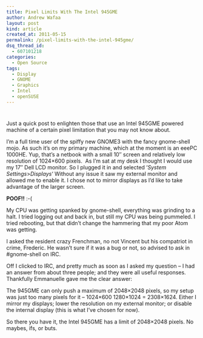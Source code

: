 ```yaml
---
title: Pixel Limits With The Intel 945GME
author: Andrew Wafaa
layout: post
kind: article
created_at: 2011-05-15
permalink: /pixel-limits-with-the-intel-945gme/
dsq_thread_id:
  - 607101218
categories:
  - Open Source
tags:
  - Display
  - GNOME
  - Graphics
  - Intel
  - openSUSE
---
```

# 

Just a quick post to enlighten those that use an Intel 945GME powered machine of a certain pixel limitation that you may not know about.

I’m a full time user of the spiffy new GNOME3 with the fancy gnome-shell mojo. As such it’s on my primary machine, which at the moment is an eeePC 1000HE. Yup, that’s a netbook with a small 10″ screen and relatively low resolution of 1024×600 pixels.  As I’m sat at my desk I thought I would use my 17″ Dell LCD monitor. So I plugged it in and selected ‘*System Settings*>*Displays*‘ Without any issue it saw my external monitor and allowed me to enable it. I chose not to mirror displays as I’d like to take advantage of the larger screen.

**POOF!!** :-(

My CPU was getting spanked by gnome-shell, everything was grinding to a halt. I tried logging out and back in, but still my CPU was being pummeled. I tried rebooting, but that didn’t change the hammering that my poor Atom was getting.

I asked the resident crazy Frenchman, no not Vincent but his compatriot in crime, Frederic. He wasn’t sure if it was a bug or not, so advised to ask in #gnome-shell on IRC.

Off I clicked to IRC, and pretty much as soon as I asked my question – I had an answer from about three people; and they were all useful responses. Thankfully Emmanuelle gave me the clear answer:

The 945GME can only push a maximum of 2048×2048 pixels, so my setup was just too many pixels for it – 1024×600 1280×1024 = 2308×1624. Either I mirror my displays; lower the resolution on my external monitor; or disable the internal display (this is what I’ve chosen for now).

So there you have it, the Intel 945GME has a limit of 2048×2048 pixels. No maybes, ifs, or buts.
